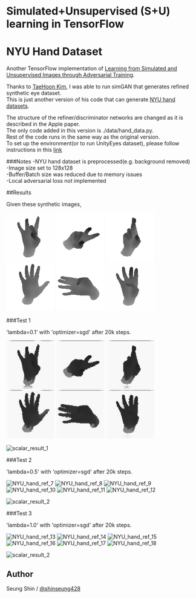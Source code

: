 # Simulated+Unsupervised (S+U) learning in TensorFlow
# NYU Hand Dataset

Another TensorFlow implementation of [Learning from Simulated and Unsupervised Images through Adversarial Training](https://arxiv.org/abs/1612.07828).

Thanks to [TaeHoon Kim](http://carpedm20.github.io), I was able to run simGAN that generates refined synthetic eye dataset.  
This is just another version of his code that can generate [NYU hand datasets](http://cims.nyu.edu/~tompson/NYU_Hand_Pose_Dataset.htm).


The structure of the refiner/discriminator networks are changed as it is described in the Apple paper.  
The only code added in this version is ./data/hand_data.py.  
Rest of the code runs in the same way as the original version.  
To set up the environment(or to run UnityEyes dataset), please follow instructions in this [link](https://github.com/carpedm20/simulated-unsupervised-tensorflow)

###Notes
-NYU hand dataset is preprocessed(e.g. background removed)  
-Image size set to 128x128  
-Buffer/Batch size was reduced due to memory issues  
-Local adversarial loss not implemented  


##Results

Given these synthetic images,

![NYU_hand_synt_1](./results/synt_1.png)
![NYU_hand_synt_2](./results/synt_2.png)
![NYU_hand_synt_3](./results/synt_3.png)
![NYU_hand_synt_4](./results/synt_4.png)
![NYU_hand_synt_5](./results/synt_5.png)
![NYU_hand_synt_6](./results/synt_6.png)

###Test 1

'lambda=0.1' with 'optimizer=sgd' after 20k steps.  

![NYU_hand_ref_1](./results/refined_0.1_1.png)
![NYU_hand_ref_2](./results/refined_0.1_2.png)
![NYU_hand_ref_3](./results/refined_0.1_3.png)
![NYU_hand_ref_4](./results/refined_0.1_4.png)
![NYU_hand_ref_5](./results/refined_0.1_5.png)
![NYU_hand_ref_6](./results/refined_0.1_6.png)

![scalar_result_1](./results/scalar_result_1.png)

###Test 2

'lambda=0.5' with 'optimizer=sgd' after 20k steps.  

![NYU_hand_ref_7](./results/refined_0.5_1.png)
![NYU_hand_ref_8](./results/refined_0.5_2.png)
![NYU_hand_ref_9](./results/refined_0.5_3.png)
![NYU_hand_ref_10](./results/refined_0.5_4.png)
![NYU_hand_ref_11](./results/refined_0.5_5.png)
![NYU_hand_ref_12](./results/refined_0.5_6.png)

![scalar_result_2](./results/scalar_result_2.png)

###Test 3

'lambda=1.0' with 'optimizer=sgd' after 20k steps.  

![NYU_hand_ref_13](./results/refined_1.0_1.png)
![NYU_hand_ref_14](./results/refined_1.0_2.png)
![NYU_hand_ref_15](./results/refined_1.0_3.png)
![NYU_hand_ref_16](./results/refined_1.0_4.png)
![NYU_hand_ref_17](./results/refined_1.0_5.png)
![NYU_hand_ref_18](./results/refined_1.0_6.png)

![scalar_result_2](./results/scalar_result_2.png)


## Author

Seung Shin / [@shinseung428](http://shinseung428.github.io)


